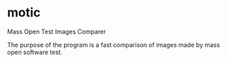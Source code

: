 # motic
Mass Open Test Images Comparer

The purpose of the program is a fast comparison of images made by mass open software test.

